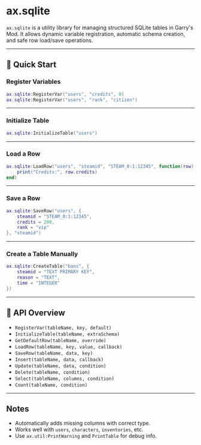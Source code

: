 # ax.sqlite

`ax.sqlite` is a utility library for managing structured SQLite tables in Garry's Mod. It allows dynamic variable registration, automatic schema creation, and safe row load/save operations.

---

## 📌 Quick Start

### Register Variables

```lua
ax.sqlite:RegisterVar("users", "credits", 0)
ax.sqlite:RegisterVar("users", "rank", "citizen")
```

---

### Initialize Table

```lua
ax.sqlite:InitializeTable("users")
```

---

### Load a Row

```lua
ax.sqlite:LoadRow("users", "steamid", "STEAM_0:1:12345", function(row)
    print("Credits:", row.credits)
end)
```

---

### Save a Row

```lua
ax.sqlite:SaveRow("users", {
    steamid = "STEAM_0:1:12345",
    credits = 200,
    rank = "vip"
}, "steamid")
```

---

### Create a Table Manually

```lua
ax.sqlite:CreateTable("bans", {
    steamid = "TEXT PRIMARY KEY",
    reason = "TEXT",
    time = "INTEGER"
})
```

---

## 🧱 API Overview

- `RegisterVar(tableName, key, default)`
- `InitializeTable(tableName, extraSchema)`
- `GetDefaultRow(tableName, override)`
- `LoadRow(tableName, key, value, callback)`
- `SaveRow(tableName, data, key)`
- `Insert(tableName, data, callback)`
- `Update(tableName, data, condition)`
- `Delete(tableName, condition)`
- `Select(tableName, columns, condition)`
- `Count(tableName, condition)`

---

## Notes

- Automatically adds missing columns with correct type.
- Works well with `users`, `characters`, `inventories`, etc.
- Use `ax.util:PrintWarning` and `PrintTable` for debug info.
